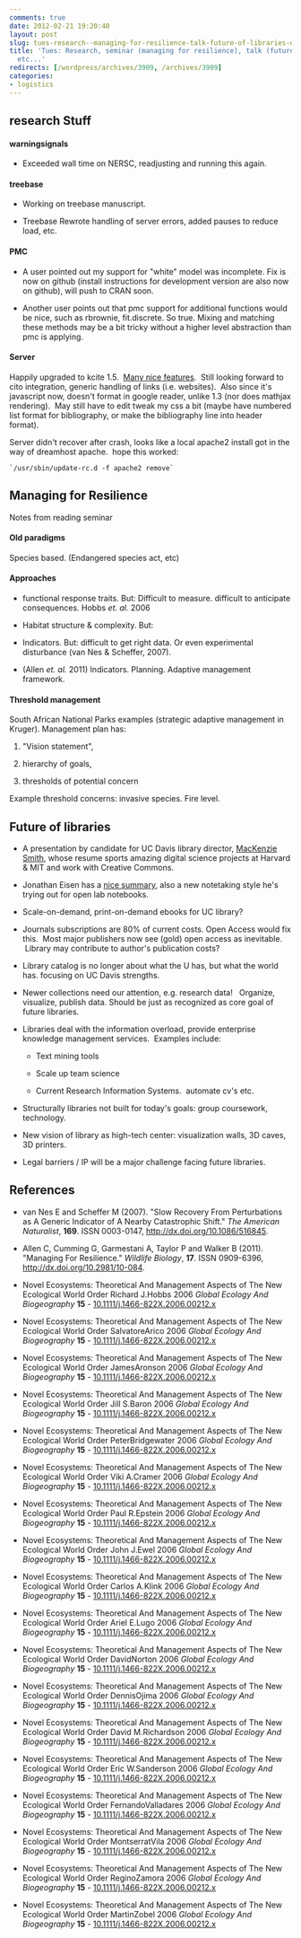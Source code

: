 ```yaml
---
comments: true
date: 2012-02-21 19:20:40
layout: post
slug: tues-research--managing-for-resilience-talk-future-of-libraries-etc
title: 'Tues: Research, seminar (managing for resilience), talk (future of libraries),
  etc...'
redirects: [/wordpress/archives/3909, /archives/3909]
categories:
- logistics
---
```


## research Stuff




#### warningsignals





	
  * Exceeded wall time on NERSC, readjusting and running this again.




#### treebase





	
  * Working on treebase manuscript.

	
  * Treebase Rewrote handling of server errors, added pauses to reduce load, etc.




#### PMC





	
  * A user pointed out my support for "white" model was incomplete. Fix is now on github (install instructions for development version are also now on github), will push to CRAN soon.

	
  * Another user points out that pmc support for additional functions would be nice, such as rbrownie, fit.discrete. So true. Mixing and matching these methods may be a bit tricky without a higher level abstraction than pmc is applying.




#### Server


Happily upgraded to kcite 1.5.  [Many nice features](http://www.russet.org.uk/blog/2012/02/kcite-spreads-its-wings).  Still looking forward to cito integration, generic handling of links (i.e. websites).  Also since it's javascript now, doesn't format in google reader, unlike 1.3 (nor does mathjax rendering).  May still have to edit tweak my css a bit (maybe have numbered list format for bibliography, or make the bibliography line into header format).

Server didn't recover after crash, looks like a local apache2 install got in the way of dreamhost apache.  hope this worked:

    
    `/usr/sbin/update-rc.d -f apache2 remove`




## Managing for Resilience


Notes from reading seminar


#### Old paradigms


Species based. (Endangered species act, etc)


#### Approaches





	
  * functional response traits. But: Difficult to measure. difficult to anticipate consequences. Hobbs _et. al._ 2006

	
  * Habitat structure & complexity. But:

	
  * Indicators. But: difficult to get right data. Or even experimental disturbance (van Nes & Scheffer, 2007).

	
  * (Allen _et. al._ 2011) Indicators. Planning. Adaptive management framework.




#### Threshold management


South African National Parks examples (strategic adaptive management in Kruger). Management plan has:



	
  1. "Vision statement",

	
  2. hierarchy of goals,

	
  3. thresholds of potential concern


Example threshold concerns: invasive species. Fire level.


## Future of libraries





	
  * A presentation by candidate for UC Davis library director, [MacKenzie Smith](http://www.mit.edu/~kenzie/), whose resume sports amazing digital science projects at Harvard & MIT and work with Creative Commons.

	
  * Jonathan Eisen has a [nice summary](http://phylogenomics.blogspot.com/2012/02/notes-for-talk-by-mackenzie-smith.html), also a new notetaking style he's trying out for open lab notebooks.

	
  * Scale-on-demand, print-on-demand ebooks for UC library?

	
  * Journals subscriptions are 80% of current costs. Open Access would fix this.  Most major publishers now see (gold) open access as inevitable.  Library may contribute to author's publication costs?

	
  * Library catalog is no longer about what the U has, but what the world has. focusing on UC Davis strengths.

	
  * Newer collections need our attention, e.g. research data!   Organize, visualize, publish data. Should be just as recognized as core goal of future libraries.

	
  * Libraries deal with the information overload, provide enterprise knowledge management services.  Examples include:


	
    * Text mining tools

	
    * Scale up team science

	
    * Current Research Information Systems.  automate cv's etc.


	
  * Structurally libraries not built for today's goals: group coursework, technology.

	
  * New vision of library as high-tech center: visualization walls, 3D caves, 3D printers.

	
  * Legal barriers / IP will be a major challenge facing future libraries.



## References


- van Nes E and Scheffer M (2007).
"Slow Recovery From Perturbations as A Generic Indicator of A Nearby Catastrophic Shift."
*The American Naturalist*, **169**.
ISSN 0003-0147, <a href="http://dx.doi.org/10.1086/516845">http://dx.doi.org/10.1086/516845</a>.

- Allen C, Cumming G, Garmestani A, Taylor P and Walker B (2011).
"Managing For Resilience."
*Wildlife Biology*, **17**.
ISSN 0909-6396, <a href="http://dx.doi.org/10.2981/10-084">http://dx.doi.org/10.2981/10-084</a>.



-  Novel Ecosystems: Theoretical And Management Aspects of The New Ecological World Order Richard J.Hobbs 2006 *Global Ecology And Biogeography* **15**   - [10.1111/j.1466-822X.2006.00212.x](http://dx.doi.org/10.1111/j.1466-822X.2006.00212.x)
-  Novel Ecosystems: Theoretical And Management Aspects of The New Ecological World Order SalvatoreArico 2006 *Global Ecology And Biogeography* **15**   - [10.1111/j.1466-822X.2006.00212.x](http://dx.doi.org/10.1111/j.1466-822X.2006.00212.x)
-  Novel Ecosystems: Theoretical And Management Aspects of The New Ecological World Order JamesAronson 2006 *Global Ecology And Biogeography* **15**   - [10.1111/j.1466-822X.2006.00212.x](http://dx.doi.org/10.1111/j.1466-822X.2006.00212.x)
-  Novel Ecosystems: Theoretical And Management Aspects of The New Ecological World Order Jill S.Baron 2006 *Global Ecology And Biogeography* **15**   - [10.1111/j.1466-822X.2006.00212.x](http://dx.doi.org/10.1111/j.1466-822X.2006.00212.x)
-  Novel Ecosystems: Theoretical And Management Aspects of The New Ecological World Order PeterBridgewater 2006 *Global Ecology And Biogeography* **15**   - [10.1111/j.1466-822X.2006.00212.x](http://dx.doi.org/10.1111/j.1466-822X.2006.00212.x)
-  Novel Ecosystems: Theoretical And Management Aspects of The New Ecological World Order Viki A.Cramer 2006 *Global Ecology And Biogeography* **15**   - [10.1111/j.1466-822X.2006.00212.x](http://dx.doi.org/10.1111/j.1466-822X.2006.00212.x)
-  Novel Ecosystems: Theoretical And Management Aspects of The New Ecological World Order Paul R.Epstein 2006 *Global Ecology And Biogeography* **15**   - [10.1111/j.1466-822X.2006.00212.x](http://dx.doi.org/10.1111/j.1466-822X.2006.00212.x)
-  Novel Ecosystems: Theoretical And Management Aspects of The New Ecological World Order John J.Ewel 2006 *Global Ecology And Biogeography* **15**   - [10.1111/j.1466-822X.2006.00212.x](http://dx.doi.org/10.1111/j.1466-822X.2006.00212.x)
-  Novel Ecosystems: Theoretical And Management Aspects of The New Ecological World Order Carlos A.Klink 2006 *Global Ecology And Biogeography* **15**   - [10.1111/j.1466-822X.2006.00212.x](http://dx.doi.org/10.1111/j.1466-822X.2006.00212.x)
-  Novel Ecosystems: Theoretical And Management Aspects of The New Ecological World Order Ariel E.Lugo 2006 *Global Ecology And Biogeography* **15**   - [10.1111/j.1466-822X.2006.00212.x](http://dx.doi.org/10.1111/j.1466-822X.2006.00212.x)
-  Novel Ecosystems: Theoretical And Management Aspects of The New Ecological World Order DavidNorton 2006 *Global Ecology And Biogeography* **15**   - [10.1111/j.1466-822X.2006.00212.x](http://dx.doi.org/10.1111/j.1466-822X.2006.00212.x)
-  Novel Ecosystems: Theoretical And Management Aspects of The New Ecological World Order DennisOjima 2006 *Global Ecology And Biogeography* **15**   - [10.1111/j.1466-822X.2006.00212.x](http://dx.doi.org/10.1111/j.1466-822X.2006.00212.x)
-  Novel Ecosystems: Theoretical And Management Aspects of The New Ecological World Order David M.Richardson 2006 *Global Ecology And Biogeography* **15**   - [10.1111/j.1466-822X.2006.00212.x](http://dx.doi.org/10.1111/j.1466-822X.2006.00212.x)
-  Novel Ecosystems: Theoretical And Management Aspects of The New Ecological World Order Eric W.Sanderson 2006 *Global Ecology And Biogeography* **15**   - [10.1111/j.1466-822X.2006.00212.x](http://dx.doi.org/10.1111/j.1466-822X.2006.00212.x)
-  Novel Ecosystems: Theoretical And Management Aspects of The New Ecological World Order FernandoValladares 2006 *Global Ecology And Biogeography* **15**   - [10.1111/j.1466-822X.2006.00212.x](http://dx.doi.org/10.1111/j.1466-822X.2006.00212.x)
-  Novel Ecosystems: Theoretical And Management Aspects of The New Ecological World Order MontserratVila 2006 *Global Ecology And Biogeography* **15**   - [10.1111/j.1466-822X.2006.00212.x](http://dx.doi.org/10.1111/j.1466-822X.2006.00212.x)
-  Novel Ecosystems: Theoretical And Management Aspects of The New Ecological World Order ReginoZamora 2006 *Global Ecology And Biogeography* **15**   - [10.1111/j.1466-822X.2006.00212.x](http://dx.doi.org/10.1111/j.1466-822X.2006.00212.x)
-  Novel Ecosystems: Theoretical And Management Aspects of The New Ecological World Order MartinZobel 2006 *Global Ecology And Biogeography* **15**   - [10.1111/j.1466-822X.2006.00212.x](http://dx.doi.org/10.1111/j.1466-822X.2006.00212.x)

